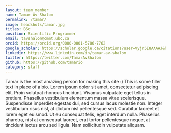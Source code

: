 ```yaml
---
layout: team_member
name: Tamar Av-Shalom
permalink: /tamar/
image: headshots/tamar.jpg
titles: BSc
position: Scientific Programmer
email: tavshalom@cmmt.ubc.ca
orcid: https://orcid.org/0000-0001-5786-7762
google_scholar: https://scholar.google.ca/citations?user=Vyjr5I8AAAAJ&hl=en
linkedin: https://www.linkedin.com/in/tamar-av-shalom
twitter: https://twitter.com/TamarAvShalom
github: https://github.com/tamario
category: staff
---
```

Tamar is the most amazing person for making this site :) This is some filler text in place of a bio. Lorem ipsum dolor sit amet, consectetur adipiscing elit. Proin volutpat rhoncus tincidunt. Vivamus vulputate eget tellus in pretium. Phasellus vestibulum elementum massa vitae scelerisque. Suspendisse imperdiet egestas dui, sed cursus lacus molestie non. Integer vestibulum risus nisl, at dictum nisl pellentesque sed. Curabitur laoreet et lorem eget euismod. Ut eu consequat felis, eget interdum nulla. Phasellus pharetra, nisl at consequat laoreet, erat tortor pellentesque neque, at tincidunt lectus arcu sed ligula. Nam sollicitudin vulputate aliquam.